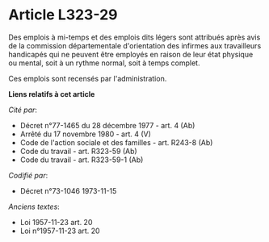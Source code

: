 # Article L323-29

Des emplois à mi-temps et des emplois dits légers sont attribués après avis de la commission départementale d'orientation des
infirmes aux travailleurs handicapés qui ne peuvent être employés en raison de leur état physique ou mental, soit à un rythme
normal, soit à temps complet.

Ces emplois sont recensés par l'administration.

**Liens relatifs à cet article**

_Cité par_:

  - Décret n°77-1465 du 28 décembre 1977 - art. 4 (Ab)
  - Arrêté du 17 novembre 1980 - art. 4 (V)
  - Code de l'action sociale et des familles - art. R243-8 (Ab)
  - Code du travail - art. R323-59 (Ab)
  - Code du travail - art. R323-59-1 (Ab)

_Codifié par_:

  - Décret n°73-1046 1973-11-15

_Anciens textes_:

  - Loi  1957-11-23 art. 20
  - Loi n°1957-11-23 art. 20
